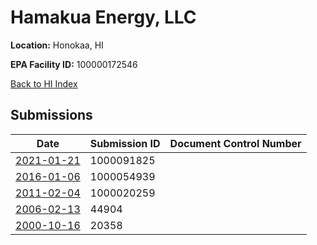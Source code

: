 # Hamakua Energy, LLC

**Location:** Honokaa, HI

**EPA Facility ID:** 100000172546

[Back to HI Index](../../index.md)

## Submissions

| Date | Submission ID | Document Control Number |
|------|--------------|-------------------------|
| [2021-01-21](submissions/1000091825.md) | 1000091825 |  |
| [2016-01-06](submissions/1000054939.md) | 1000054939 |  |
| [2011-02-04](submissions/1000020259.md) | 1000020259 |  |
| [2006-02-13](submissions/44904.md) | 44904 |  |
| [2000-10-16](submissions/20358.md) | 20358 |  |

